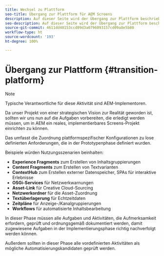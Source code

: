 ```yaml
---
title: Wechsel zu Plattform
seo-title: Übergang zur Plattform für AEM Screens
description: Auf dieser Seite wird der Übergang zur Plattform beschrieben.
seo-description: Auf dieser Seite wird der Übergang zur Plattform beschrieben.
source-git-commit: 4611dd40153ccd09d3a0796093157cd09a8e5b80
workflow-type: ht
source-wordcount: '193'
ht-degree: 100%

---
```



# Übergang zur Plattform {#transition-platform}

>[!NOTE]
>
>Typische Verantwortliche für diese Aktivität sind AEM-Implementoren.

Da unser Projekt von einer strategischen Vision zur Realität geworden ist, sollten wir uns nun auf die Aufgaben vorbereiten, die erledigt werden müssen, um in AEM ein reales, implementierbares Screens-Projekt einrichten zu können.

Das umfasst die Zuordnung plattformspezifischer Konfigurationen zu lose definierten Anforderungen, die in der Prototypenphase definiert wurden.

Beispiele würden Nutzungsszenarien beinhalten:

* **Experience Fragments** zum Erstellen von Inhaltsgruppierungen
* **Content Fragments** zum Erstellen von Textvarianten
* **ContextHub** zum Erstellen externer Datenspeicher, SPAs für interaktive Erlebnisse
* **OSGi-Services** für Netzwerkwarnungen
* **Asset-Link** für Creative Cloud-Sourcing
* **Netzwerkordner** für die Asset-Zuordnung
* **Textüberlagerung** für Echtzeitdaten
* **Zeitpläne** für Anzeige-/Kanalgruppierungen
* **Workflows** für automatisierte Inhaltsbearbeitung

In dieser Phase müssen alle Aufgaben und Aktivitäten, die Aufmerksamkeit erfordern, geprüft und ordnungsgemäß dokumentiert werden, damit zugewiesene Aufgaben in der Implementierungsphase richtig nachverfolgt werden können.

Außerdem sollten in dieser Phase alle vordefinierten Aktivitäten als mögliche Automatisierungskandidaten geprüft werden.
